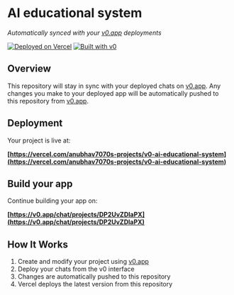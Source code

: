 # AI educational system

*Automatically synced with your [v0.app](https://v0.app) deployments*

[![Deployed on Vercel](https://img.shields.io/badge/Deployed%20on-Vercel-black?style=for-the-badge&logo=vercel)](https://vercel.com/anubhav7070s-projects/v0-ai-educational-system)
[![Built with v0](https://img.shields.io/badge/Built%20with-v0.app-black?style=for-the-badge)](https://v0.app/chat/projects/DP2UvZDlaPX)

## Overview

This repository will stay in sync with your deployed chats on [v0.app](https://v0.app).
Any changes you make to your deployed app will be automatically pushed to this repository from [v0.app](https://v0.app).

## Deployment

Your project is live at:

**[https://vercel.com/anubhav7070s-projects/v0-ai-educational-system](https://vercel.com/anubhav7070s-projects/v0-ai-educational-system)**

## Build your app

Continue building your app on:

**[https://v0.app/chat/projects/DP2UvZDlaPX](https://v0.app/chat/projects/DP2UvZDlaPX)**

## How It Works

1. Create and modify your project using [v0.app](https://v0.app)
2. Deploy your chats from the v0 interface
3. Changes are automatically pushed to this repository
4. Vercel deploys the latest version from this repository
